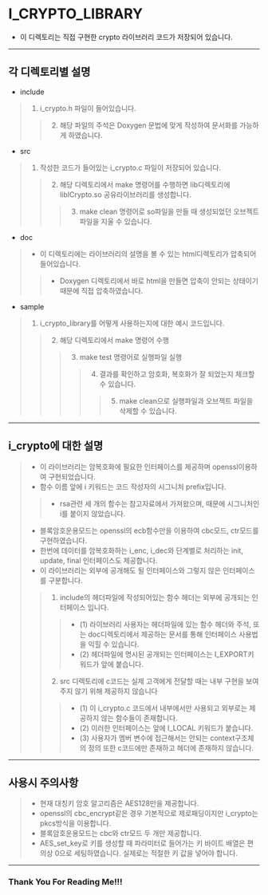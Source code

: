 # I_CRYPTO_LIBRARY


* 이 디렉토리는 직접 구현한 crypto 라이브러리 코드가 저장되어 있습니다.
<hr>


## 각 디렉토리별 설명


* include
> 1. i_crypto.h 파일이 들어있습니다.
> > 2. 해당 파일의 주석은 Doxygen 문법에 맞게 작성하여 문서화를 가능하게 하였습니다.


* src
> 1. 작성한 코드가 들어있는 i_crypto.c 파일이 저장되어 있습니다.
> > 2. 해당 디렉토리에서 make 명령어를 수행하면 lib디렉토리에 libICrypto.so 공유라이브러리를 생성합니다.
> > > 3. make clean 명령어로 so파일을 만들 때 생성되었던 오브젝트 파일을 지울 수 있습니다.


* doc
> * 이 디렉토리에는 라이브러리의 설명을 볼 수 있는 html디렉토리가 압축되어 들어있습니다.
> > * Doxygen 디렉토리에서 바로 html을 만들면 압축이 안되는 상태이기 때문에 직접 압축하였습니다.


* sample
> 1. i_crypto_library를 어떻게 사용하는지에 대한 예시 코드입니다.
> > 2. 해당 디렉토리에서 make 명령어 수행
> > > 3. make test 명령어로 실행파일 실행
> > > > 4. 결과를 확인하고 암호화, 복호화가 잘 되었는지 체크할 수 있습니다.
> > > > > 5. make clean으로 실행파일과 오브젝트 파일을 삭제할 수 있습니다.
<hr/>


## i_crypto에 대한 설명


> * 이 라이브러리는 암복호화에 필요한 인터페이스를 제공하며 openssl이용하여 구현되었습니다.
> * 함수 이름 앞에 i 키워드는 코드 작성자의 시그니처 prefix입니다.
> > * rsa관련 세 개의 함수는 참고자료에서 가져왔으며, 때문에 시그니처인 i를 붙이지 않았습니다.
> * 블록암호운용모드는 openssl의 ecb함수만을 이용하여 cbc모드, ctr모드를 구현하였습니다.
> * 한번에 데이터를 암복호화하는 i_enc, i_dec와 단계별로 처리하는 init, update, final 인터페이스도 제공합니다.
> * 이 라이브러리는 외부에 공개해도 될 인터페이스와 그렇지 않은 인터페이스를 구분합니다.
> > 1. include의 헤더파일에 작성되어있는 함수 헤더는 외부에 공개되는 인터페이스 입니다.
> > > * (1) 라이브러리 사용자는 헤더파일에 있는 함수 헤더와 주석, 또는 doc디렉토리에서 제공하는 문서를 통해 인터페이스 사용법을 익힐 수 있습니다.
> > > * (2) 헤더파일에 명시된 공개되는 인터페이스는 I_EXPORT키워드가 앞에 붙습니다.
> > 2. src 디렉토리에 c코드는 실제 고객에게 전달할 때는 내부 구현을 보여주지 않기 위해 제공하지 않습니다
> > > * (1) 이 i_crypto.c 코드에서 내부에서만 사용되고 외부로는 제공하지 않는 함수들이 존재합니다.
> > > * (2) 이러한 인터페이스는 앞에 I_LOCAL 키워드가 붙습니다.
> > > * (3) 사용자가 멤버 변수에 접근해서는 안되는 context구조체의 정의 또한 c코드에만 존재하고 헤더에 존재하지 않습니다.
<hr/>


## 사용시 주의사항


> * 현재 대칭키 암호 알고리즘은 AES128만을 제공합니다.
> * openssl의 cbc_encrypt같은 경우 기본적으로 제로패딩이지만 i_crypto는 pkcs방식을 이용합니다.
> * 블록암호운용모드는 cbc와 ctr모드 두 개만 제공합니다.
> * AES_set_key로 키를 생성할 때 파라미터로 들어가는 키 바이트 배열은 편의상 0으로 세팅하였습니다. 실제로는 적절한 키 값을 넣어야 합니다.
<hr/>


### Thank You For Reading Me!!!
